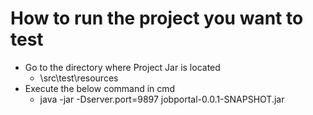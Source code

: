 # How to run the project you want to test
- Go to the directory where Project Jar is located
  - \src\test\resources
- Execute the below command in cmd
  - java -jar -Dserver.port=9897 jobportal-0.0.1-SNAPSHOT.jar
